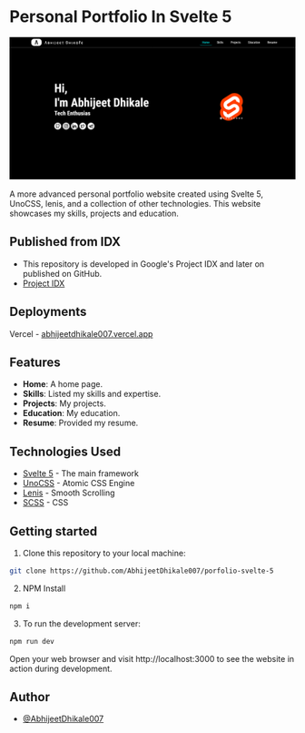 # Personal Portfolio In Svelte 5

![Portfolio Screenshot](/public/Screenshot.png)

A more advanced personal portfolio website created using Svelte 5, UnoCSS, lenis, and a collection of other technologies. This website showcases my skills, projects and education.

## Published from IDX

- This repository is developed in Google's Project IDX and later on published on GitHub.
- [Project IDX](https://idx.dev) 

## Deployments
Vercel - [abhijeetdhikale007.vercel.app](https://abhijeetdhikale007.vercel.app)

## Features

-   **Home**: A home page.
-   **Skills**: Listed my skills and expertise.
-   **Projects**: My projects.
-   **Education**: My education.
-   **Resume**: Provided my resume.

## Technologies Used

-   [Svelte 5](https://svelte.dev) - The main framework
-   [UnoCSS](https://unocss.dev/) - Atomic CSS Engine
-   [Lenis](https://lenis.darkroom.engineering) - Smooth Scrolling
-   [SCSS](https://sass-lang.com) - CSS

## Getting started

1. Clone this repository to your local machine:

```bash
git clone https://github.com/AbhijeetDhikale007/porfolio-svelte-5
```

2. NPM Install

```bash
npm i
```

3. To run the development server:

```bash
npm run dev
```

Open your web browser and visit http://localhost:3000 to see the website in action during development.

## Author

-   [@AbhijeetDhikale007](https://github.com/AbhijeetDhikale007)
